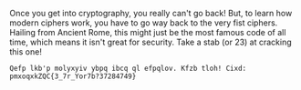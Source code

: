 Once you get into cryptography, you really can't go back! But, to learn how modern ciphers work, you have to go way back to the very fist ciphers. Hailing from Ancient Rome, this might just be the most famous code of all time, which means it isn't great for security. Take a stab (or 23) at cracking this one!

    Qefp lkb'p molyxyiv ybpq ibcq ql efpqlov. Kfzb tloh! Cixd: pmxoqxkZQC{3_7r_Yor7b?37284749}
